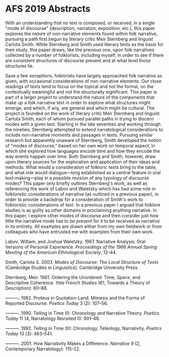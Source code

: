 # AFS 2019 Abstracts

With an understanding that no text is composed, or received, in a single "mode of discourse" (description, narration, exposition, etc.), this paper explores the nature of non-narrative elements found within folk narrative, pursuing a path first begun by literary critic Meir Sternberg and linguist Carlota Smith. While Sternberg and Smith used literary texts as the basis for their study, this paper draws, like the previous one, upon folk narratives collected by a number of folklorists, including myself, in order to see if there are consistent structures of discourse present and at what level those structures lie.

Save a few exceptions, folklorists have largely approached folk narrative as given, with occasional considerations of non-narrative elements. Our close readings of texts tend to focus on the topical and not the formal, on the contextually meaningful and not the structurally significant. This paper is part of a larger project to understand the nature of the components that make up a folk narrative text in order to explore what structures might emerge, and which, if any, are general and which might be cultural. The project is founded on the work of literary critic Meir Sternberg and linguist Carlota Smith, each of whom pursued parallel paths in trying to discern modes with a given text. Starting in the late seventies and working through the nineties, Sternberg attempted to extend narratological considerations to include non-narrative moments and passages in texts. Pursuing similar research but apparently unaware of Sternberg, Smith developed the notion of  "modes of discourse," based on her own work on temporal aspect, in which she explored how languages encode time and how they encode the way events happen over time. Both Sternberg and Smith, however, draw upon literary sources for the exploration and application of their ideas and methods. What would a consideration of folkloric texts bring to the table, and what role would dialogue—long established as a central feature in oral text-making—play in a possible revision of any typology of discourse modes? This paper only briefly outlines Sternberg's work, as well as referencing the work of Labov and Waletzky which has had some role in folkloristic considerations of narrative (as outlined in a previous paper), in order to provide a backdrop for a consideration of Smith's work to folkloristic considerations of text. In a previous paper I argued that folklore studies is as guilty as other domains in proclaiming anything narrative. In this paper, I explore other modes of discourse and then consider just how little the narrative mode has to be present for it to be received as narrative in its entirety. All examples are drawn either from my own fieldwork or from colleagues who have entrusted me with examples from their own work.


Labov, William, and Joshua Waletzky. 1967. Narrative Analysis: Oral Versions of Personal Experience. _Proceedings of the 1966 Annual Spring Meeting of the American Ethnological Society_, 12–44.

Smith, Carlota S. 2003. _Modes of Discourse: The Local Structure of Texts_ (Cambridge Studies in Linguistics). Cambridge University Press.

Sternberg, Meir. 1981. Ordering the Unordered: Time, Space, and Descriptive Coherence. _Yale French Studies_ (61, Towards a Theory of Description): 60–88.

———. 1982. Proteus in Quotation-Land: Mimesis and the Forms of Reported Discourse. _Poetics Today_ 3 (2): 107–56.

———. 1990. Telling in Time (I): Chronology and Narrative Theory. _Poetics Today_ 11 (4, Narratology Revisited II): 901–48.

———. 1992. Telling in Time (II): Chronology, Teleology, Narrativity. _Poetics Today_ 13 (3): 463–541.

———. 2001. How Narrativity Makes a Difference. _Narrative_ 9 (2, Contemporary Narratology): 115–22.
